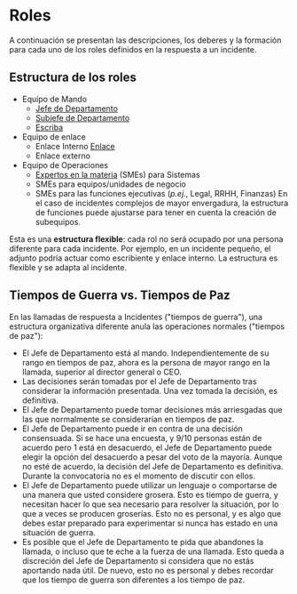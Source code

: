 # Roles

A continuación se presentan las descripciones, los deberes y la formación para cada uno de los roles definidos en la respuesta a un incidente.

## Estructura de los roles

* Equipo de Mando
  * [Jefe de Departamento](https://github.com/IES-Rafael-Alberti/incident-response-plan-plantilla/blob/2024-4.1-G1/roles/role-1-Jefe-de-Departamento.md)
  * [Subjefe de Departamento](https://github.com/IES-Rafael-Alberti/incident-response-plan-plantilla/blob/2024-4.1-G1/roles/role-2-subjefe.md)
  * [Escriba](https://github.com/IES-Rafael-Alberti/incident-response-plan-plantilla/blob/2024-4.1-G1/roles/role-3-scribe.md)
* Equipo de enlace
  * Enlace Interno [Enlace](https://github.com/IES-Rafael-Alberti/incident-response-plan-plantilla/blob/2024-4.1-G1/roles/role-5-liaison.md)
  * Enlace externo
* Equipo de Operaciones
  * [Expertos en la materia](https://github.com/IES-Rafael-Alberti/incident-response-plan-plantilla/blob/2024-4.1-G1/roles/role-4-expert.md) (SMEs) para Sistemas
  * SMEs para equipos/unidades de negocio
  * SMEs para las funciones ejecutivas (_p.ej._, Legal, RRHH, Finanzas)
En el caso de incidentes complejos de mayor envergadura, la estructura de funciones puede ajustarse para tener en cuenta la creación de subequipos.

Esta es una **estructura flexible**: cada rol no será ocupado por una persona diferente para cada incidente. Por ejemplo, en un incidente pequeño, el adjunto podría actuar como escribiente y enlace interno. La estructura es flexible y se adapta al incidente.

## Tiempos de Guerra vs. Tiempos de Paz

En las llamadas de respuesta a Incidentes ("tiempos de guerra"), una estructura organizativa diferente anula las operaciones normales ("tiempos de paz"):

* El Jefe de Departamento está al mando. Independientemente de su rango en tiempos de paz, ahora es la persona de mayor rango en la llamada, superior al director general o CEO.
* Las decisiones serán tomadas por el Jefe de Departamento tras considerar la información presentada. Una vez tomada la decisión, es definitiva.
* El Jefe de Departamento puede tomar decisiones más arriesgadas que las que normalmente se considerarían en tiempos de paz.
* El Jefe de Departamento puede ir en contra de una decisión consensuada. Si se hace una encuesta, y 9/10 personas están de acuerdo pero 1 está en desacuerdo, el Jefe de Departamento puede elegir la opción del desacuerdo a pesar del voto de la mayoría. Aunque no esté de acuerdo, la decisión del Jefe de Departamento es definitiva. Durante la convocatoria no es el momento de discutir con ellos.
* El Jefe de Departamento puede utilizar un lenguaje o comportarse de una manera que usted considere grosera. Esto es tiempo de guerra, y necesitan hacer lo que sea necesario para resolver la situación, por lo que a veces se producen groserías. Esto no es personal, y es algo que debes estar preparado para experimentar si nunca has estado en una situación de guerra.
* Es posible que el Jefe de Departamento te pida que abandones la llamada, o incluso que te eche a la fuerza de una llamada. Esto queda a discreción del Jefe de Departamento si considera que no estás aportando nada útil. De nuevo, esto no es personal y debes recordar que los tiempo de guerra son diferentes a los tiempo de paz.
